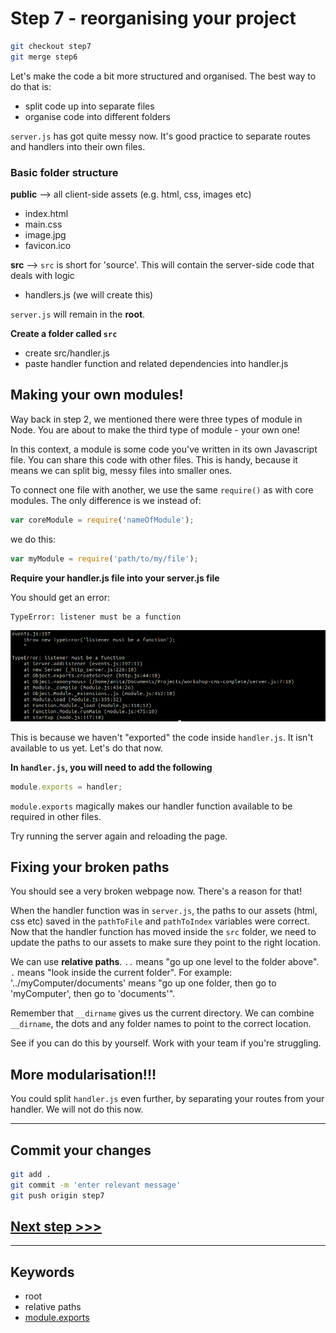 # Step 7 - reorganising your project

```bash
git checkout step7
git merge step6
```

Let's make the code a bit more structured and organised.  The best way to do that is:

* split code up into separate files
* organise code into different folders

`server.js` has got quite messy now.  It's good practice to separate routes and handlers into their own files.

### Basic folder structure

**public** --> all client-side assets (e.g. html, css, images etc)
* index.html
* main.css
* image.jpg
* favicon.ico

**src** --> `src` is short for 'source'. This will contain the server-side code that deals with logic
* handlers.js (we will create this)

`server.js` will remain in the **root**.

**Create a folder called `src`**

* create src/handler.js
* paste handler function and related dependencies into handler.js


## Making your own modules!

Way back in step 2, we mentioned there were three types of module in Node.  You are about to make the third type of module - your own one!

In this context, a module is some code you've written in its own Javascript file.  You can share this code with other files.  This is handy, because it means we can split big, messy files into smaller ones.

To connect one file with another, we use the same `require()` as with core modules.  The only difference is we instead of:
```js
var coreModule = require('nameOfModule');
```

we do this:
```js
var myModule = require('path/to/my/file');
```

**Require your handler.js file into your server.js file**

You should get an error:
```bash
TypeError: listener must be a function
```
![require error](readme-images/step7-require-error.png)

This is because we haven't "exported" the code inside `handler.js`.  It isn't available to us yet.  Let's do that now.

**In `handler.js`, you will need to add the following**

```js
module.exports = handler;
```

`module.exports` magically makes our handler function available to be required in other files.

Try running the server again and reloading the page.

## Fixing your broken paths

You should see a very broken webpage now.  There's a reason for that!

When the handler function was in `server.js`, the paths to our assets (html, css etc) saved in the `pathToFile` and `pathToIndex` variables were correct.  Now that the handler function has moved inside the `src` folder, we need to update the paths to our assets to make sure they point to the right location.

We can use **relative paths**. `..` means "go up one level to the folder above".  `.` means "look inside the current folder".  For example: '../myComputer/documents' means "go up one folder, then go to 'myComputer', then go to 'documents'".

Remember that `__dirname` gives us the current directory.  We can combine `__dirname`, the dots and any folder names to point to the correct location.

See if you can do this by yourself.  Work with your team if you're struggling.


## More modularisation!!!

You could split `handler.js` even further, by separating your routes from your handler.  We will not do this now.

---
## Commit your changes

```bash
git add .
git commit -m 'enter relevant message'
git push origin step7
```

## [**Next step >>>**](step8.md)

---
## Keywords
* root
* relative paths
* [module.exports](http://www.sitepoint.com/understanding-module-exports-exports-node-js/)
